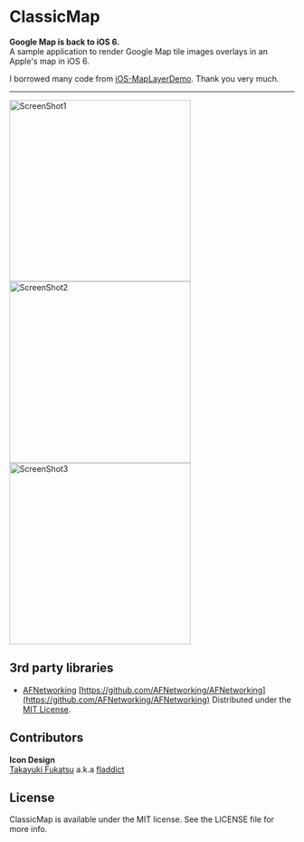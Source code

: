 ClassicMap
==========

**Google Map is back to iOS 6.**  
A sample application to render Google Map tile images overlays in an Apple's map in iOS 6.
  
I borrowed many code from [iOS-MapLayerDemo](https://github.com/mtigas/iOS-MapLayerDemo). Thank you very much.  

------
<img src="https://github.com/downloads/kishikawakatsumi/ClassicMap/1.png" alt="ScreenShot1" width="320px" style="width: 320px;" />
<img src="https://github.com/downloads/kishikawakatsumi/ClassicMap/2.png" alt="ScreenShot2" width="320px" style="width: 320px;" />
<img src="https://github.com/downloads/kishikawakatsumi/ClassicMap/4.png" alt="ScreenShot3" width="320px" style="width: 320px;" />


## 3rd party libraries

- [AFNetworking](https://github.com/AFNetworking/AFNetworking)
[https://github.com/AFNetworking/AFNetworking](https://github.com/AFNetworking/AFNetworking)
Distributed under the [MIT License][mit].
 
[Apache]: http://www.apache.org/licenses/LICENSE-2.0
[MIT]: http://www.opensource.org/licenses/mit-license.php
[GPL]: http://www.gnu.org/licenses/gpl.html

## Contributors
**Icon Design**  
[Takayuki Fukatsu](https://github.com/fladdict) a.k.a [fladdict](http://fladdict.net/blog/)

## License

ClassicMap is available under the MIT license. See the LICENSE file for more info.
